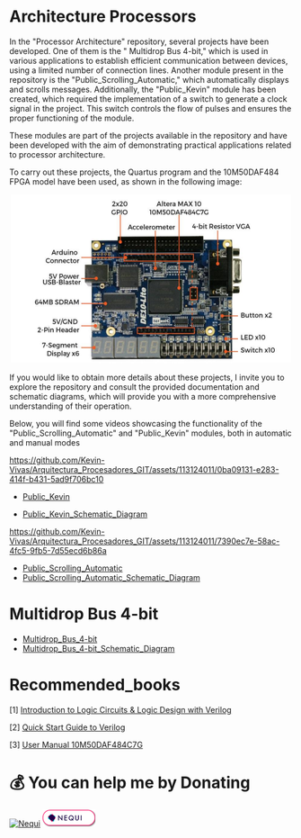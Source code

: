 # Architecture Processors
In the "Processor Architecture" repository, several projects have been developed. One of them is the " Multidrop Bus 4-bit," which is used in various applications to establish efficient communication between devices, using a limited number of connection lines. Another module present in the repository is the "Public_Scrolling_Automatic," which automatically displays and scrolls messages. Additionally, the "Public_Kevin" module has been created, which required the implementation of a switch to generate a clock signal in the project. This switch controls the flow of pulses and ensures the proper functioning of the module.

These modules are part of the projects available in the repository and have been developed with the aim of demonstrating practical applications related to processor architecture.

To carry out these projects, the Quartus program and the 10M50DAF484 FPGA model have been used, as shown in the following image:

<p align="center">
  <img src="image/FPGA_10M50DAF484C7G.png" alt="imagen" width="500" height="300" />
</p>




If you would like to obtain more details about these projects, I invite you to explore the repository and consult the provided documentation and schematic diagrams, which will provide you with a more comprehensive understanding of their operation.

Below, you will find some videos showcasing the functionality of the "Public_Scrolling_Automatic" and "Public_Kevin" modules, both in automatic and manual modes

https://github.com/Kevin-Vivas/Arquitectura_Procesadores_GIT/assets/113124011/0ba09131-e283-414f-b431-5ad9f706bc10

- [Public_Kevin](https://github.com/Kevin-Vivas/Arquitectura_Procesadores_GIT/tree/master/Public_Kevin/Public_HDL)

- [Public_Kevin_Schematic_Diagram](https://github.com/Kevin-Vivas/Arquitectura_Procesadores_GIT/blob/master/Public_Kevin/PUBLIC-HDL.pdf)

https://github.com/Kevin-Vivas/Arquitectura_Procesadores_GIT/assets/113124011/7390ec7e-58ac-4fc5-9fb5-7d55ecd6b86a

- [Public_Scrolling_Automatic](https://github.com/Kevin-Vivas/Arquitectura_Procesadores_GIT/tree/master/Public_Scrolling_Automatic)
- [Public_Scrolling_Automatic_Schematic_Diagram](https://github.com/Kevin-Vivas/Arquitectura_Procesadores_GIT/tree/master/Public_Scrolling_Automatic/Schematic_Diagram)

# Multidrop Bus 4-bit
- [Multidrop_Bus_4-bit](https://github.com/Kevin-Vivas/Arquitectura_Procesadores_GIT/tree/master/Multi_Drop_Bus_4Bit/Multi_Drop_Bus)
- [Multidrop_Bus_4-bit_Schematic_Diagram](https://github.com/Kevin-Vivas/Arquitectura_Procesadores_GIT/tree/master/Multi_Drop_Bus_4Bit/Digrama_Excel)

# Recommended_books
[1] [Introduction to Logic Circuits & Logic Design with Verilog](https://link.springer.com/book/10.1007/978-3-030-13605-5)

[2] [Quick Start Guide to Verilog](https://link.springer.com/book/10.1007/978-3-030-10552-5)

[3] [User Manual 10M50DAF484C7G]()

# 💰 **You can help me by Donating**
<a href="https://www.paypal.com/paypalme/Vivas143"><img src="https://img.shields.io/badge/PayPal-00457C?style=for-the-badge&logo=paypal&logoColor=white" alt="Nequi" width="100"></a> <a href="image/QR_nequi_numero.png"><img src="image/boton_nequi.png" alt="Nequi" width="94"></a>



